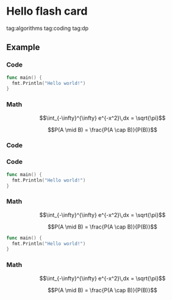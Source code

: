 # Hello flash card

tag:algorithms tag:coding tag:dp

## Example

### Code

```go
func main() {
  fmt.Println("Hello world!")
}
```

### Math

```math
\int_{-\infty}^{\infty} e^{-x^2}\,dx = \sqrt{\pi}
```

```math
P(A \mid B) = \frac{P(A \cap B)}{P(B)}
```
### Code
### Code

```go
func main() {
  fmt.Println("Hello world!")
}
```

### Math

```math
\int_{-\infty}^{\infty} e^{-x^2}\,dx = \sqrt{\pi}
```

```math
P(A \mid B) = \frac{P(A \cap B)}{P(B)}
```

```go
func main() {
  fmt.Println("Hello world!")
}
```

### Math

```math
\int_{-\infty}^{\infty} e^{-x^2}\,dx = \sqrt{\pi}
```

```math
P(A \mid B) = \frac{P(A \cap B)}{P(B)}
```
